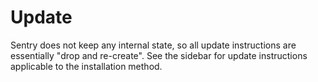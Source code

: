 # Update

Sentry does not keep any internal state, so all update instructions are
essentially "drop and re-create". See the sidebar for update instructions
applicable to the installation method.
